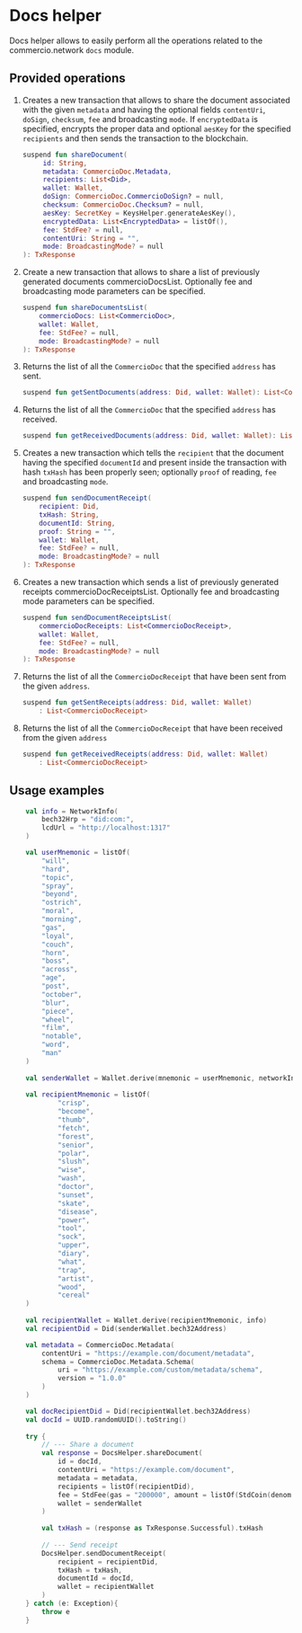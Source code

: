 # Docs helper
Docs helper allows to easily perform all the operations related to the commercio.network `docs` module.

## Provided operations

1. Creates a new transaction that allows to share the document associated with the given `metadata` and having the optional fields `contentUri`, `doSign`, `checksum`, `fee` and broadcasting `mode`.
      If `encryptedData` is specified, encrypts the proper data and optional `aesKey` for the specified `recipients` and then sends the transaction to the blockchain.
      
    ```kotlin
    suspend fun shareDocument(
         id: String,
         metadata: CommercioDoc.Metadata,
         recipients: List<Did>,
         wallet: Wallet,
         doSign: CommercioDoc.CommercioDoSign? = null,
         checksum: CommercioDoc.Checksum? = null,
         aesKey: SecretKey = KeysHelper.generateAesKey(),
         encryptedData: List<EncryptedData> = listOf(),
         fee: StdFee? = null,
         contentUri: String = "",
         mode: BroadcastingMode? = null
    ): TxResponse
    ```
2. Create a new transaction that allows to share a list of previously generated documents commercioDocsList. 
   Optionally fee and broadcasting mode parameters can be specified.
    ```kotlin
    suspend fun shareDocumentsList(
        commercioDocs: List<CommercioDoc>,
        wallet: Wallet,
        fee: StdFee? = null,
        mode: BroadcastingMode? = null
    ): TxResponse
    ```

3. Returns the list of all the `CommercioDoc` that the specified `address` has sent.
    ```kotlin
    suspend fun getSentDocuments(address: Did, wallet: Wallet): List<CommercioDoc>
    ```
4. Returns the list of all the `CommercioDoc` that the specified `address` has received.
    ```kotlin
    suspend fun getReceivedDocuments(address: Did, wallet: Wallet): List<CommercioDoc>
    ```
5. Creates a new transaction which tells the `recipient` that the document having the specified `documentId` and
   present inside the transaction with hash `txHash` has been properly seen; optionally `proof` of reading, `fee` and broadcasting `mode`.
    ```kotlin
    suspend fun sendDocumentReceipt(
        recipient: Did,
        txHash: String,
        documentId: String,
        proof: String = "",
        wallet: Wallet,
        fee: StdFee? = null,
        mode: BroadcastingMode? = null
    ): TxResponse
    ```
6. Creates a new transaction which sends a list of previously generated receipts commercioDocReceiptsList. 
   Optionally fee and broadcasting mode parameters can be specified.
    ```kotlin
    suspend fun sendDocumentReceiptsList(
        commercioDocReceipts: List<CommercioDocReceipt>,
        wallet: Wallet,
        fee: StdFee? = null,
        mode: BroadcastingMode? = null
    ): TxResponse 
    ```   
   
7. Returns the list of all the `CommercioDocReceipt` that have been sent from the given `address`.
    ```kotlin
    suspend fun getSentReceipts(address: Did, wallet: Wallet)
        : List<CommercioDocReceipt>
    ```
8. Returns the list of all the `CommercioDocReceipt` that have been received from the given `address`
    ```kotlin
    suspend fun getReceivedReceipts(address: Did, wallet: Wallet)
        : List<CommercioDocReceipt>
    ```
## Usage examples
```kotlin
    val info = NetworkInfo(
        bech32Hrp = "did:com:", 
        lcdUrl = "http://localhost:1317"
    )

    val userMnemonic = listOf(
        "will",
        "hard",
        "topic",
        "spray",
        "beyond",
        "ostrich",
        "moral",
        "morning",
        "gas",
        "loyal",
        "couch",
        "horn",
        "boss",
        "across",
        "age",
        "post",
        "october",
        "blur",
        "piece",
        "wheel",
        "film",
        "notable",
        "word",
        "man"
    )
    
    val senderWallet = Wallet.derive(mnemonic = userMnemonic, networkInfo = info)
    
    val recipientMnemonic = listOf(
            "crisp",
            "become",
            "thumb",
            "fetch",
            "forest",
            "senior",
            "polar",
            "slush",
            "wise",
            "wash",
            "doctor",
            "sunset",
            "skate",
            "disease",
            "power",
            "tool",
            "sock",
            "upper",
            "diary",
            "what",
            "trap",
            "artist",
            "wood",
            "cereal"
    )
    
    val recipientWallet = Wallet.derive(recipientMnemonic, info)
    val recipientDid = Did(senderWallet.bech32Address)

    val metadata = CommercioDoc.Metadata(
        contentUri = "https://example.com/document/metadata",
        schema = CommercioDoc.Metadata.Schema(
            uri = "https://example.com/custom/metadata/schema",
            version = "1.0.0"
        )
    )

    val docRecipientDid = Did(recipientWallet.bech32Address)
    val docId = UUID.randomUUID().toString()
    
    try {
        // --- Share a document
        val response = DocsHelper.shareDocument(
            id = docId,
            contentUri = "https://example.com/document",
            metadata = metadata,
            recipients = listOf(recipientDid),
            fee = StdFee(gas = "200000", amount = listOf(StdCoin(denom = "ucommercio", amount = "10000"))),
            wallet = senderWallet
        )
        
        val txHash = (response as TxResponse.Successful).txHash
        
        // --- Send receipt
        DocsHelper.sendDocumentReceipt(
            recipient = recipientDid,
            txHash = txHash,
            documentId = docId,
            wallet = recipientWallet
        )
    } catch (e: Exception){
        throw e
    }
```
